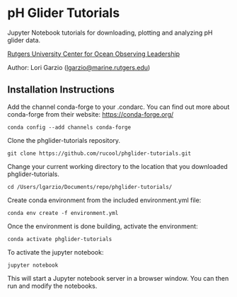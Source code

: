 # pH Glider Tutorials
Jupyter Notebook tutorials for downloading, plotting and analyzing pH glider data.

[Rutgers University Center for Ocean Observing Leadership](https://rucool.marine.rutgers.edu/)

Author: Lori Garzio (lgarzio@marine.rutgers.edu)


## Installation Instructions
Add the channel conda-forge to your .condarc. You can find out more about conda-forge from their website: https://conda-forge.org/

`conda config --add channels conda-forge`

Clone the phglider-tutorials repository.

`git clone https://github.com/rucool/phglider-tutorials.git`

Change your current working directory to the location that you downloaded phglider-tutorials. 

`cd /Users/lgarzio/Documents/repo/phglider-tutorials/`

Create conda environment from the included environment.yml file:

`conda env create -f environment.yml`

Once the environment is done building, activate the environment:

`conda activate phglider-tutorials`

To activate the jupyter notebook:

`jupyter notebook`

This will start a Jupyter notebook server in a browser window. You can then run and modify the notebooks.